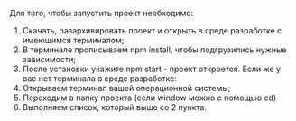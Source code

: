 Для того, чтобы запустить проект необходимо:
1. Скачать, разархивировать проект и открыть в среде разработке с имеющимся терминалом;
2. В терминале прописываем npm install, чтобы подгрузились нужные зависимости;
3. После установки укажите npm start - проект откроется.
Если же у вас нет терминала в среде разработке:
1. Открываем терминал вашей операционной системы;
2. Переходим в папку проекта (если window можно с помощью cd)
3. Выполняем список, который выше со 2 пункта.
